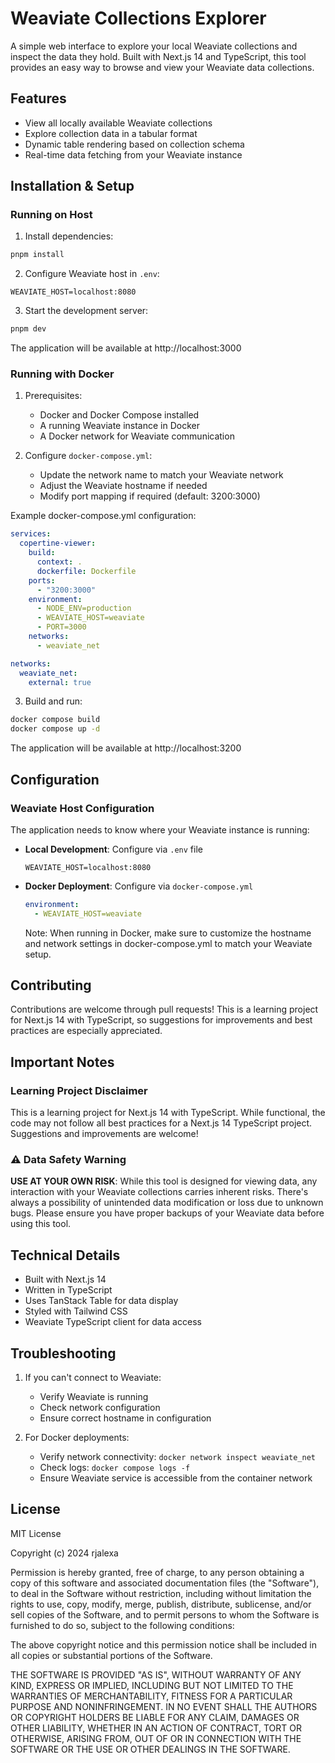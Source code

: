 # Weaviate Collections Explorer

A simple web interface to explore your local Weaviate collections and inspect the data they hold. Built with Next.js 14 and TypeScript, this tool provides an easy way to browse and view your Weaviate data collections.

## Features
- View all locally available Weaviate collections
- Explore collection data in a tabular format
- Dynamic table rendering based on collection schema
- Real-time data fetching from your Weaviate instance

## Installation & Setup

### Running on Host

1. Install dependencies:
```bash
pnpm install
```

2. Configure Weaviate host in `.env`:
```env
WEAVIATE_HOST=localhost:8080
```

3. Start the development server:
```bash
pnpm dev
```

The application will be available at http://localhost:3000

### Running with Docker

1. Prerequisites:
   - Docker and Docker Compose installed
   - A running Weaviate instance in Docker
   - A Docker network for Weaviate communication

2. Configure `docker-compose.yml`:
   - Update the network name to match your Weaviate network
   - Adjust the Weaviate hostname if needed
   - Modify port mapping if required (default: 3200:3000)

Example docker-compose.yml configuration:
```yaml
services:
  copertine-viewer:
    build:
      context: .
      dockerfile: Dockerfile
    ports:
      - "3200:3000"
    environment:
      - NODE_ENV=production
      - WEAVIATE_HOST=weaviate
      - PORT=3000
    networks:
      - weaviate_net

networks:
  weaviate_net:
    external: true
```

3. Build and run:
```bash
docker compose build
docker compose up -d
```

The application will be available at http://localhost:3200

## Configuration

### Weaviate Host Configuration

The application needs to know where your Weaviate instance is running:

- **Local Development**: Configure via `.env` file
  ```env
  WEAVIATE_HOST=localhost:8080
  ```

- **Docker Deployment**: Configure via `docker-compose.yml`
  ```yaml
  environment:
    - WEAVIATE_HOST=weaviate
  ```
  Note: When running in Docker, make sure to customize the hostname and network settings in docker-compose.yml to match your Weaviate setup.

## Contributing

Contributions are welcome through pull requests! This is a learning project for Next.js 14 with TypeScript, so suggestions for improvements and best practices are especially appreciated.

## Important Notes

### Learning Project Disclaimer
This is a learning project for Next.js 14 with TypeScript. While functional, the code may not follow all best practices for a Next.js 14 TypeScript project. Suggestions and improvements are welcome!

### ⚠️ Data Safety Warning
**USE AT YOUR OWN RISK**: While this tool is designed for viewing data, any interaction with your Weaviate collections carries inherent risks. There's always a possibility of unintended data modification or loss due to unknown bugs. Please ensure you have proper backups of your Weaviate data before using this tool.

## Technical Details

- Built with Next.js 14
- Written in TypeScript
- Uses TanStack Table for data display
- Styled with Tailwind CSS
- Weaviate TypeScript client for data access

## Troubleshooting

1. If you can't connect to Weaviate:
   - Verify Weaviate is running
   - Check network configuration
   - Ensure correct hostname in configuration

2. For Docker deployments:
   - Verify network connectivity: `docker network inspect weaviate_net`
   - Check logs: `docker compose logs -f`
   - Ensure Weaviate service is accessible from the container network

## License

MIT License

Copyright (c) 2024 rjalexa

Permission is hereby granted, free of charge, to any person obtaining a copy
of this software and associated documentation files (the "Software"), to deal
in the Software without restriction, including without limitation the rights
to use, copy, modify, merge, publish, distribute, sublicense, and/or sell
copies of the Software, and to permit persons to whom the Software is
furnished to do so, subject to the following conditions:

The above copyright notice and this permission notice shall be included in all
copies or substantial portions of the Software.

THE SOFTWARE IS PROVIDED "AS IS", WITHOUT WARRANTY OF ANY KIND, EXPRESS OR
IMPLIED, INCLUDING BUT NOT LIMITED TO THE WARRANTIES OF MERCHANTABILITY,
FITNESS FOR A PARTICULAR PURPOSE AND NONINFRINGEMENT. IN NO EVENT SHALL THE
AUTHORS OR COPYRIGHT HOLDERS BE LIABLE FOR ANY CLAIM, DAMAGES OR OTHER
LIABILITY, WHETHER IN AN ACTION OF CONTRACT, TORT OR OTHERWISE, ARISING FROM,
OUT OF OR IN CONNECTION WITH THE SOFTWARE OR THE USE OR OTHER DEALINGS IN THE
SOFTWARE.
